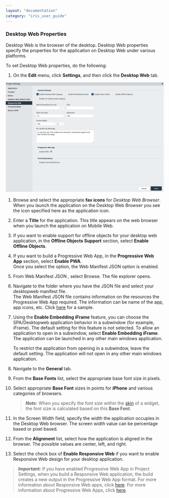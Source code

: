 ```yaml
---
layout: "documentation"
category: "iris_user_guide"
---
```

                         

### Desktop Web Properties

Desktop Web is the browser of the desktop. Desktop Web properties specify the properties for the application on Desktop Web under various platforms.

To set Desktop Web properties, do the following:

1.  On the **Edit** menu, click **Settings**, and then click the **Desktop Web** tab.

![](Resources/Images/DesktopWebProperties_655x384.png)

1.  Browse and select the appropriate **fav icons** for _Desktop Web Browser_. When you launch the application on the Desktop Web Browser you see the icon specified here as the application icon.
2.  Enter a **Title** for the application. This title appears on the web browser when you launch the application on Mobile Web.
3.  If you want to enable support for offline objects for your desktop web application, in the **Offline Objects Support** section, select **Enable Offline Objects**.
4.  If you want to build a Progressive Web App, in the **Progressive Web App** section, select **Enable PWA**.  
    Once you select the option, the Web Manifest JSON option is enabled.
5.  From Web Manifest JSON , select Browse. The file explorer opens.  
    
6.  Navigate to the folder where you have the JSON file and select your desktopweb manifest file.  
    The Web Manifest JSON file contains information on the resources the Progressive Web App required. The information can be name of the app, app icons, etc. Click [here](PWAwebManifest.json) for a sample.
7.  Using the **Enable Embedding iFrame** feature, you can choose the SPA/Desktopweb application behavior in a subwindow (for example, iFrame). The default setting for this feature is not selected. To allow an application to open in a subwindow, select **Enable Embedding iFrame**. The application can be launched in any other main windows application.
    
    To restrict the application from opening in a subwindow, leave the default setting. The application will not open in any other main windows application.
    
8.  Navigate to the **General** tab.
9.  From the **Base Fonts** list, select the appropriate base font size in pixels.

1.  Select appropriate **Base Font** sizes in points for **iPhone** and various categories of browsers.
    
    > **_Note:_** When you specify the font size within the [skin](Customizing_the_Look_and_Feel_with_Skins.html) of a widget, the font size is calculated based on this **Base Font**.
    

11.  In the Screen Width field, specify the width the application occupies in the Desktop Web browser. The screen width value can be percentage based or pixel based.
12.  From the **Alignment** list, select how the application is aligned in the browser. The possible values are center, left, and right.
13.  Select the check box of **Enable Responsive Web** if you want to enable Responsive Web design for your desktop application.

> **_Important:_** If you have enabled Progressive Web App in Project Settings, when you build a Responsive Web application, the build creates a new output in the Progressive Web App format. For more information about Responsive Web apps, click [here](Responsive_Design_8_2.html). For more information about Progressive Web Apps, click [here](ProgressiveWebApp.html).
